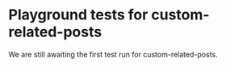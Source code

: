 # Playground tests for custom-related-posts
We are still awaiting the first test run for custom-related-posts.
